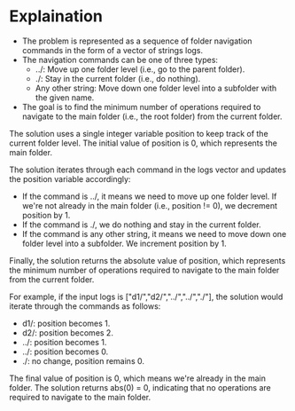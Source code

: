 # Explaination

- The problem is represented as a sequence of folder navigation commands in the form of a vector of strings logs.
- The navigation commands can be one of three types:
    - ../: Move up one folder level (i.e., go to the parent folder).
    - ./: Stay in the current folder (i.e., do nothing).
    - Any other string: Move down one folder level into a subfolder with the given name.
- The goal is to find the minimum number of operations required to navigate to the main folder (i.e., the root folder) from the current folder.

The solution uses a single integer variable position to keep track of the current folder level. The initial value of position is 0, which represents the main folder.

The solution iterates through each command in the logs vector and updates the position variable accordingly:

- If the command is ../, it means we need to move up one folder level. If we're not already in the main folder (i.e., position != 0), we decrement position by 1.
- If the command is ./, we do nothing and stay in the current folder.
- If the command is any other string, it means we need to move down one folder level into a subfolder. We increment position by 1.

Finally, the solution returns the absolute value of position, which represents the minimum number of operations required to navigate to the main folder from the current folder.

For example, if the input logs is ["d1/","d2/","../","../","./"], the solution would iterate through the commands as follows:

- d1/: position becomes 1.
- d2/: position becomes 2.
- ../: position becomes 1.
- ../: position becomes 0.
- ./: no change, position remains 0.

The final value of position is 0, which means we're already in the main folder. The solution returns abs(0) = 0, indicating that no operations are required to navigate to the main folder.
